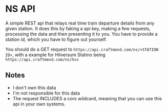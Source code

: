 # NS API
A simple REST api that relays real time train departure details from any given station. It does this by faking a api key, making a few requests, processing the data and then presenting it to you. You have to provide a station id, which you have to figure out yourself.

You should do a GET request to `https://api.craftmend.com/ns/<STATION ID>`, with a example for Hilversum Statino being `https://api.craftmend.com/ns/hvs`

## Notes
 - I don't own this data
 - I'm not responsible for this data
 - The request INCLUDES a cors wildcard, meaning that you can use this api in your own systems.
